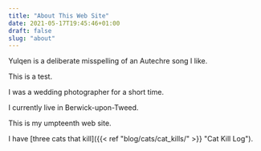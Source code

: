```yaml
---
title: "About This Web Site"
date: 2021-05-17T19:45:46+01:00
draft: false
slug: "about"
---
```


Yulqen is a deliberate misspelling of an Autechre song I like.

This is a test.

I was a wedding photographer for a short time.

I currently live in Berwick-upon-Tweed.

This is my umpteenth web site.

I have [three cats that kill]({{< ref "blog/cats/cat_kills/" >}} "Cat Kill
Log").


